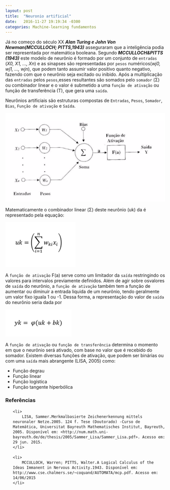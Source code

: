```yaml
---
layout: post
title:  "Neuronio artificial"
date:   2016-11-27 19:19:34 -0300
categories: Machine-learning fundamentos
---
```

<script src="https://cdn.mathjax.org/mathjax/latest/MathJax.js?config=AM_HTMLorMML"></script>

Já no começo do século XX <i><b>Alan Turing e John Von Newman(MCCULLOCH; PITTS,1943)</b></i> asseguraram que a inteligência podia ser representada por matemática booleana. Segundo <i><b> MCCULLOCH&PITTS (1943)</b></i> este modelo de neurônio é formado por um conjunto de `entradas` (<i>X0, X1, …, Xn</i>) e as sinapses são representadas por `pesos` numéricos(<i>wj0, wj1, …, wjn</i>), que podem tanto assumir valor positivo quanto negativo, fazendo com que o neurônio seja excitado ou inibido. Após a multiplicação das `entradas` pelos `pesos`,esses resultantes são somados pelo `somador` (Σ) ou combinador linear e o valor é submetido a uma `função de ativação` ou função de transferência (T), que gera uma `saída`.


Neurônios artificiais são estruturas compostas de `Entradas`, `Pesos`, `Somador`, `Bias`, `Função de ativação` e `Saída`.

<img src="https://raw.githubusercontent.com/tiagofabre/tiagofabre.github.io/master/images/neuron/neuron-diagram.png">

Matematicamente o combinador linear (Σ) deste neurônio (uk) da é representado pela equação:

<img src="https://raw.githubusercontent.com/tiagofabre/tiagofabre.github.io/master/images/neuron/neuron-equation.png">

A `função de ativação` F(a) serve como um limitador da `saída` restringindo os valores para intervalos previamente definidos. Além de agir sobre osvalores de `saída` do neurônio, a `função de ativação` também tem a função de aumentar ou diminuir a entrada liquida de um neurônio, tendo geralmente um valor fixo iguala 1 ou -1. Dessa forma, a representação do valor de `saída` do neurônio seria dada por

<img src="https://raw.githubusercontent.com/tiagofabre/tiagofabre.github.io/master/images/neuron/activation-function.png">

A `função de ativação` ou `função de transferência` determina o momento em que o neurônio será ativado, com base no valor que é recebido do somador. Existem diversas funções de ativação, que podem ser binárias ou com uma `saída` mais abrangente (LISA, 2005) como:

<ul>
	<li>Função degrau</li>
	<li>Função linear</li>
	<li>Função logística</li>
	<li>Função tangente hiperbólica</li>
</ul>

### Referências

<ul>
	
	<li>
		LISA, Sammer.Merkmalbasierte Zeichenerkennung mittels neuronaler Netze.2005. 124 f. Tese (Doutorado) -Curso de Matemática, Universitat Bayreuth Mathematisches Institut, Bayreuth, 2005. Disponível em: <http://num.math.uni-bayreuth.de/de/thesis/2005/Sammer_Lisa/Sammer_Lisa.pdf>. Acesso em: 29 jun. 2015.
	</li>

	<li>
		MCCULLOCH, Warren; PITTS, Walter.A Logical Calculus of the Ideas Immanent in Nervous Activity.1943. Disponível em: http://www.cse.chalmers.se/~coquand/AUTOMATA/mcp.pdf. Acesso em: 14/06/2015
	</li>

</ul>